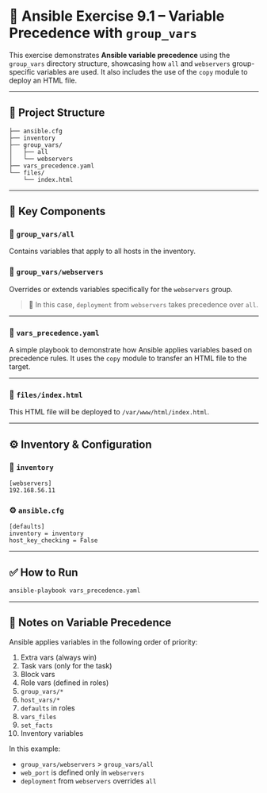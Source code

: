 # 🧪 Ansible Exercise 9.1 – Variable Precedence with `group_vars`

This exercise demonstrates **Ansible variable precedence** using the `group_vars` directory structure, showcasing how `all` and `webservers` group-specific variables are used. It also includes the use of the `copy` module to deploy an HTML file.

---

## 📁 Project Structure

```
├── ansible.cfg
├── inventory
├── group_vars/
│   ├── all
│   └── webservers
├── vars_precedence.yaml
└── files/
    └── index.html
```

---

## 🧩 Key Components

### 📌 `group_vars/all`
Contains variables that apply to all hosts in the inventory.

### 📌 `group_vars/webservers`
Overrides or extends variables specifically for the `webservers` group.

> 🧠 In this case, `deployment` from `webservers` takes precedence over `all`.

---

### 📄 `vars_precedence.yaml`

A simple playbook to demonstrate how Ansible applies variables based on precedence rules. It uses the `copy` module to transfer an HTML file to the target.

---

### 📁 `files/index.html`

This HTML file will be deployed to `/var/www/html/index.html`.

---

## ⚙️ Inventory & Configuration

### 🔧 `inventory`

```
[webservers]
192.168.56.11
```

### ⚙️ `ansible.cfg`

```
[defaults]
inventory = inventory
host_key_checking = False
```

---

## ✅ How to Run

```bash
ansible-playbook vars_precedence.yaml
```

---

## 📌 Notes on Variable Precedence

Ansible applies variables in the following order of priority:

1. Extra vars (always win)
2. Task vars (only for the task)
3. Block vars
4. Role vars (defined in roles)
5. `group_vars/*`
6. `host_vars/*`
7. `defaults` in roles
8. `vars_files`
9. `set_facts`
10. Inventory variables

In this example:
- `group_vars/webservers` > `group_vars/all`
- `web_port` is defined only in `webservers`
- `deployment` from `webservers` overrides `all`